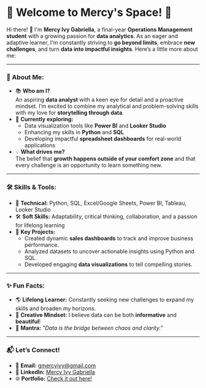 # 🌟 Welcome to Mercy's Space! 🌟

Hi there! 👋 I'm **Mercy Ivy Gabriella**, a final-year **Operations Management student** with a growing passion for **data analytics**. As an eager and adaptive learner, I'm constantly striving to **go beyond limits**, embrace **new challenges**, and turn **data into impactful insights**. Here’s a little more about me:

---

### 🚀 About Me:
- 📚 **Who am I?**  
  An aspiring **data analyst** with a keen eye for detail and a proactive mindset. I’m excited to combine my analytical and problem-solving skills with my love for **storytelling through data**.  
- 🌱 **Currently exploring:**  
  - Data visualization tools like **Power BI** and **Looker Studio**  
  - Enhancing my skills in **Python** and **SQL**  
  - Developing impactful **spreadsheet dashboards** for real-world applications  
- 💡 **What drives me?**  
  The belief that **growth happens outside of your comfort zone** and that every challenge is an opportunity to learn something new.

---

### 🛠️ Skills & Tools:
- 🧩 **Technical:** Python, SQL, Excel/Google Sheets, Power BI, Tableau, Looker Studio  
- 🛠️ **Soft Skills:** Adaptability, critical thinking, collaboration, and a passion for lifelong learning  
- 🌟 **Key Projects:**  
  - Created dynamic **sales dashboards** to track and improve business performance.  
  - Analyzed datasets to uncover actionable insights using Python and SQL.  
  - Developed engaging **data visualizations** to tell compelling stories.

---

### ✨ Fun Facts:
- 🌎 **Lifelong Learner:** Constantly seeking new challenges to expand my skills and broaden my horizons.  
- 🎨 **Creative Mindset:** I believe data can be both **informative** and **beautiful**!  
- 🌟 **Mantra:** *"Data is the bridge between chaos and clarity."*

---

### 📬 Let’s Connect!
- 💌 **Email:** [gmercyivy@gmail.com](mailto:gmercyivy@gmail.com)  
- 🔗 **LinkedIn:** [Mercy Ivy Gabriella](https://www.linkedin.com/in/mercyivyg/)  
- 🌐 **Portfolio:** [Check it out here!](https://mergiella.github.io/Mercy-s-Portofolio/)
